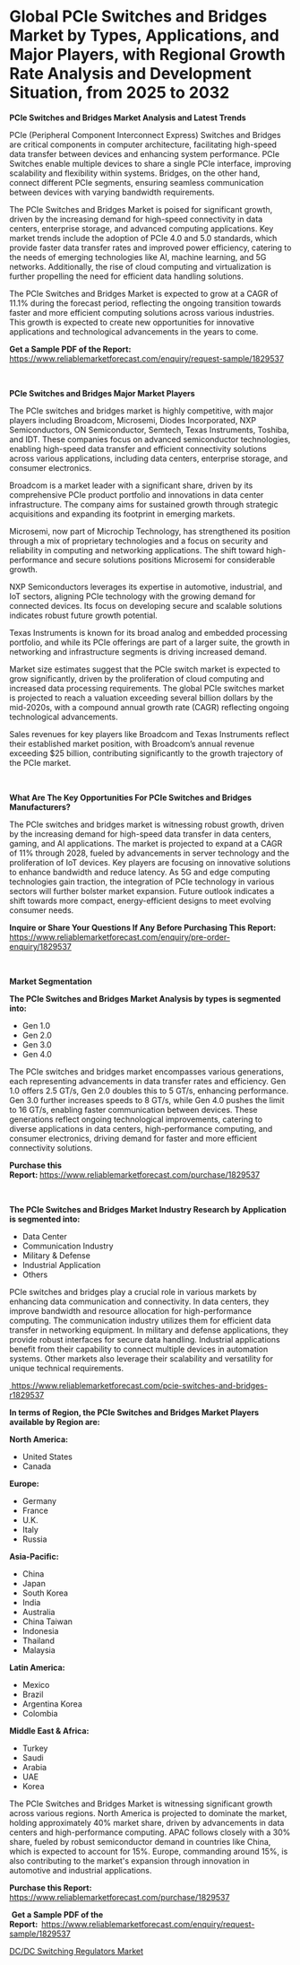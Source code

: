 <p><h1>Global PCIe Switches and Bridges Market by Types, Applications, and Major Players, with Regional Growth Rate Analysis and Development Situation, from 2025 to 2032</h1></p><p><strong>PCIe Switches and Bridges Market Analysis and Latest Trends</strong></p>
<p><p>PCIe (Peripheral Component Interconnect Express) Switches and Bridges are critical components in computer architecture, facilitating high-speed data transfer between devices and enhancing system performance. PCIe Switches enable multiple devices to share a single PCIe interface, improving scalability and flexibility within systems. Bridges, on the other hand, connect different PCIe segments, ensuring seamless communication between devices with varying bandwidth requirements.</p><p>The PCIe Switches and Bridges Market is poised for significant growth, driven by the increasing demand for high-speed connectivity in data centers, enterprise storage, and advanced computing applications. Key market trends include the adoption of PCIe 4.0 and 5.0 standards, which provide faster data transfer rates and improved power efficiency, catering to the needs of emerging technologies like AI, machine learning, and 5G networks. Additionally, the rise of cloud computing and virtualization is further propelling the need for efficient data handling solutions.</p><p>The PCIe Switches and Bridges Market is expected to grow at a CAGR of 11.1% during the forecast period, reflecting the ongoing transition towards faster and more efficient computing solutions across various industries. This growth is expected to create new opportunities for innovative applications and technological advancements in the years to come.</p></p>
<p><strong>Get a Sample PDF of the Report:&nbsp;</strong> <a href="https://www.reliablemarketforecast.com/enquiry/request-sample/1829537?utm_campaign=1890&utm_medium=2&utm_source=Github&utm_content=ia&utm_term=13022025&utm_id=pcie-switches-and-bridges">https://www.reliablemarketforecast.com/enquiry/request-sample/1829537</a></p>
<p>&nbsp;</p>
<p><strong>PCIe Switches and Bridges Major Market Players</strong></p>
<p><p>The PCIe switches and bridges market is highly competitive, with major players including Broadcom, Microsemi, Diodes Incorporated, NXP Semiconductors, ON Semiconductor, Semtech, Texas Instruments, Toshiba, and IDT. These companies focus on advanced semiconductor technologies, enabling high-speed data transfer and efficient connectivity solutions across various applications, including data centers, enterprise storage, and consumer electronics.</p><p>Broadcom is a market leader with a significant share, driven by its comprehensive PCIe product portfolio and innovations in data center infrastructure. The company aims for sustained growth through strategic acquisitions and expanding its footprint in emerging markets.</p><p>Microsemi, now part of Microchip Technology, has strengthened its position through a mix of proprietary technologies and a focus on security and reliability in computing and networking applications. The shift toward high-performance and secure solutions positions Microsemi for considerable growth.</p><p>NXP Semiconductors leverages its expertise in automotive, industrial, and IoT sectors, aligning PCIe technology with the growing demand for connected devices. Its focus on developing secure and scalable solutions indicates robust future growth potential.</p><p>Texas Instruments is known for its broad analog and embedded processing portfolio, and while its PCIe offerings are part of a larger suite, the growth in networking and infrastructure segments is driving increased demand.</p><p>Market size estimates suggest that the PCIe switch market is expected to grow significantly, driven by the proliferation of cloud computing and increased data processing requirements. The global PCIe switches market is projected to reach a valuation exceeding several billion dollars by the mid-2020s, with a compound annual growth rate (CAGR) reflecting ongoing technological advancements.</p><p>Sales revenues for key players like Broadcom and Texas Instruments reflect their established market position, with Broadcom’s annual revenue exceeding $25 billion, contributing significantly to the growth trajectory of the PCIe market.</p></p>
<p>&nbsp;</p>
<p><strong>What Are The Key Opportunities For PCIe Switches and Bridges Manufacturers?</strong></p>
<p><p>The PCIe switches and bridges market is witnessing robust growth, driven by the increasing demand for high-speed data transfer in data centers, gaming, and AI applications. The market is projected to expand at a CAGR of 11% through 2028, fueled by advancements in server technology and the proliferation of IoT devices. Key players are focusing on innovative solutions to enhance bandwidth and reduce latency. As 5G and edge computing technologies gain traction, the integration of PCIe technology in various sectors will further bolster market expansion. Future outlook indicates a shift towards more compact, energy-efficient designs to meet evolving consumer needs.</p></p>
<p><strong>Inquire or Share Your Questions If Any Before Purchasing This Report:</strong> <a href="https://www.reliablemarketforecast.com/enquiry/pre-order-enquiry/1829537?utm_campaign=1890&utm_medium=2&utm_source=Github&utm_content=ia&utm_term=13022025&utm_id=pcie-switches-and-bridges">https://www.reliablemarketforecast.com/enquiry/pre-order-enquiry/1829537</a></p>
<p>&nbsp;</p>
<p><strong>Market Segmentation</strong></p>
<p><strong>The PCIe Switches and Bridges Market Analysis by types is segmented into:</strong></p>
<p><ul><li>Gen 1.0</li><li>Gen 2.0</li><li>Gen 3.0</li><li>Gen 4.0</li></ul></p>
<p><p>The PCIe switches and bridges market encompasses various generations, each representing advancements in data transfer rates and efficiency. Gen 1.0 offers 2.5 GT/s, Gen 2.0 doubles this to 5 GT/s, enhancing performance. Gen 3.0 further increases speeds to 8 GT/s, while Gen 4.0 pushes the limit to 16 GT/s, enabling faster communication between devices. These generations reflect ongoing technological improvements, catering to diverse applications in data centers, high-performance computing, and consumer electronics, driving demand for faster and more efficient connectivity solutions.</p></p>
<p><strong>Purchase this Report:&nbsp;</strong><a href="https://www.reliablemarketforecast.com/purchase/1829537?utm_campaign=1890&utm_medium=2&utm_source=Github&utm_content=ia&utm_term=13022025&utm_id=pcie-switches-and-bridges">https://www.reliablemarketforecast.com/purchase/1829537</a></p>
<p>&nbsp;</p>
<p><strong>The PCIe Switches and Bridges Market Industry Research by Application is segmented into:</strong></p>
<p><ul><li>Data Center</li><li>Communication Industry</li><li>Military & Defense</li><li>Industrial Application</li><li>Others</li></ul></p>
<p><p>PCIe switches and bridges play a crucial role in various markets by enhancing data communication and connectivity. In data centers, they improve bandwidth and resource allocation for high-performance computing. The communication industry utilizes them for efficient data transfer in networking equipment. In military and defense applications, they provide robust interfaces for secure data handling. Industrial applications benefit from their capability to connect multiple devices in automation systems. Other markets also leverage their scalability and versatility for unique technical requirements.</p></p>
<p><a href="https://www.reliablemarketforecast.com/pcie-switches-and-bridges-r1829537?utm_campaign=1890&utm_medium=2&utm_source=Github&utm_content=ia&utm_term=13022025&utm_id=pcie-switches-and-bridges">&nbsp;https://www.reliablemarketforecast.com/pcie-switches-and-bridges-r1829537</a></p>
<p><strong>In terms of Region, the PCIe Switches and Bridges Market Players available by Region are:</strong></p>
<p>
    <p> <strong> North America: </strong>
        <ul>
            <li>United States</li>
            <li>Canada</li>
        </ul>
        </p> 
    <p> <strong> Europe: </strong>
        <ul>
            <li>Germany</li>
            <li>France</li>
            <li>U.K.</li>
            <li>Italy</li>
            <li>Russia</li>
        </ul>
        </p> 
    <p> <strong> Asia-Pacific: </strong>
        <ul>
            <li>China</li>
            <li>Japan</li>
            <li>South Korea</li>
            <li>India</li>
            <li>Australia</li>
            <li>China Taiwan</li>
            <li>Indonesia</li>
            <li>Thailand</li>
            <li>Malaysia</li>
        </ul>
        </p> 
    <p> <strong> Latin America: </strong>
        <ul>
            <li>Mexico</li>
            <li>Brazil</li>
            <li>Argentina Korea</li>
            <li>Colombia</li>
        </ul>
        </p> 
    <p> <strong> Middle East & Africa: </strong>
        <ul>
            <li>Turkey</li>
            <li>Saudi</li>
            <li>Arabia</li>
            <li>UAE</li>
            <li>Korea</li>
        </ul>
    </p>
    </p>
<p><p>The PCIe Switches and Bridges Market is witnessing significant growth across various regions. North America is projected to dominate the market, holding approximately 40% market share, driven by advancements in data centers and high-performance computing. APAC follows closely with a 30% share, fueled by robust semiconductor demand in countries like China, which is expected to account for 15%. Europe, commanding around 15%, is also contributing to the market's expansion through innovation in automotive and industrial applications.</p></p>
<p><strong>Purchase this Report: </strong><a href="https://www.reliablemarketforecast.com/purchase/1829537?utm_campaign=1890&utm_medium=2&utm_source=Github&utm_content=ia&utm_term=13022025&utm_id=pcie-switches-and-bridges">https://www.reliablemarketforecast.com/purchase/1829537</a></p>
<p>&nbsp;<strong>Get a Sample PDF of the Report:&nbsp;&nbsp;</strong><a href="https://www.reliablemarketforecast.com/enquiry/request-sample/1829537?utm_campaign=1890&utm_medium=2&utm_source=Github&utm_content=ia&utm_term=13022025&utm_id=pcie-switches-and-bridges">https://www.reliablemarketforecast.com/enquiry/request-sample/1829537</a></p>
<p><strong></strong></p>
<p><p><a href="https://github.com/lylyparadise/Market-Research-Report-List-6/blob/main/dcdc-switching-regulators-market.md?utm_campaign=1890&utm_medium=2&utm_source=Github&utm_content=ia&utm_term=13022025&utm_id=pcie-switches-and-bridges">DC/DC Switching Regulators Market</a></p></p>